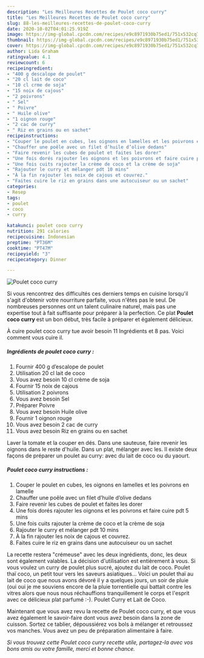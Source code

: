 ```yaml
---
description: "Les Meilleures Recettes de Poulet coco curry"
title: "Les Meilleures Recettes de Poulet coco curry"
slug: 88-les-meilleures-recettes-de-poulet-coco-curry
date: 2020-10-02T04:01:25.919Z
image: https://img-global.cpcdn.com/recipes/e9c8971930b75ed1/751x532cq70/poulet-coco-curry-photo-principale-de-la-recette.jpg
thumbnail: https://img-global.cpcdn.com/recipes/e9c8971930b75ed1/751x532cq70/poulet-coco-curry-photo-principale-de-la-recette.jpg
cover: https://img-global.cpcdn.com/recipes/e9c8971930b75ed1/751x532cq70/poulet-coco-curry-photo-principale-de-la-recette.jpg
author: Lida Graham
ratingvalue: 4.1
reviewcount: 6
recipeingredient:
- "400 g descalope de poulet"
- "20 cl lait de coco"
- "10 cl crme de soja"
- "15 noix de cajous"
- "2 poivrons"
- " Sel"
- " Poivre"
- " Huile olive"
- "1 oignon rouge"
- "2 cac de curry"
- " Riz en grains ou en sachet"
recipeinstructions:
- "Couper le poulet en cubes, les oignons en lamelles et les poivrons en lamelle"
- "Chauffer une poêle avec un filet d’huile d’olive dedans"
- "Faire revenir les cubes de poulet et faites les dorer"
- "Une fois dorés rajouter les oignons et les poivrons et faire cuire pdt 5 mins"
- "Une fois cuits rajouter la crème de coco et la crème de soja"
- "Rajouter le curry et mélanger pdt 10 mins"
- "À la fin rajouter les noix de cajous et couvrez."
- "Faites cuire le riz en grains dans une autocuiseur ou un sachet"
categories:
- Resep
tags:
- poulet
- coco
- curry

katakunci: poulet coco curry 
nutrition: 291 calories
recipecuisine: Indonesian
preptime: "PT36M"
cooktime: "PT47M"
recipeyield: "3"
recipecategory: Dinner

---
```



![Poulet coco curry](https://img-global.cpcdn.com/recipes/e9c8971930b75ed1/751x532cq70/poulet-coco-curry-photo-principale-de-la-recette.jpg)

Si vous rencontrez des difficultés ces derniers temps en cuisine lorsqu'il s'agit d'obtenir votre nourriture parfaite, vous n'êtes pas le seul. De nombreuses personnes ont un talent culinaire naturel, mais pas une expertise tout à fait suffisante pour préparer à la perfection. Ce plat <strong> Poulet coco curry </strong> est un bon début, très facile à préparer et également délicieux.

<!--inarticleads1-->

À cuire poulet coco curry tue avoir besoin 11 Ingrédients et 8 pas. Voici comment vous cuire il.

##### Ingrédients de poulet coco curry :

1. Fournir 400 g d’escalope de poulet
1. Utilisation 20 cl lait de coco
1. Vous avez besoin 10 cl crème de soja
1. Fournir 15 noix de cajous
1. Utilisation 2 poivrons
1. Vous avez besoin  Sel
1. Préparer  Poivre
1. Vous avez besoin  Huile olive
1. Fournir 1 oignon rouge
1. Vous avez besoin 2 cac de curry
1. Vous avez besoin  Riz en grains ou en sachet


Laver la tomate et la couper en dés. Dans une sauteuse, faire revenir les oignons dans le reste d&#39;huile. Dans un plat, mélanger avec les. Il existe deux façons de préparer un poulet au curry: avec du lait de coco ou du yaourt. 

<!--inarticleads2-->

##### Poulet coco curry instructions :

1. Couper le poulet en cubes, les oignons en lamelles et les poivrons en lamelle
1. Chauffer une poêle avec un filet d’huile d’olive dedans
1. Faire revenir les cubes de poulet et faites les dorer
1. Une fois dorés rajouter les oignons et les poivrons et faire cuire pdt 5 mins
1. Une fois cuits rajouter la crème de coco et la crème de soja
1. Rajouter le curry et mélanger pdt 10 mins
1. À la fin rajouter les noix de cajous et couvrez.
1. Faites cuire le riz en grains dans une autocuiseur ou un sachet


La recette restera &#34;crémeuse&#34; avec les deux ingrédients, donc, les deux sont également valables. La décision d&#39;utilisation est entièrement à vous. Si vous voulez un curry de poulet plus sucré, ajoutez du lait de coco. Poulet thaï coco, un petit tour vers les saveurs asiatiques… Voici un poulet thaï au lait de coco que nous avons dévoré il y a quelques jours, un soir de pluie (oui oui je me souviens encore de la pluie torrentielle qui battait contre les vitres alors que nous nous réchauffions tranquillement le corps et l&#39;esprit avec ce délicieux plat parfumé :-). Poulet Curry et Lait de Coco. 

<!--inarticleads1-->

<p>
Maintenant que vous avez revu la recette de Poulet coco curry, et que vous avez également le savoir-faire dont vous avez besoin dans la zone de cuisson. Sortez ce tablier, dépoussiérez vos bols à mélanger et retroussez vos manches. Vous avez un peu de préparation alimentaire à faire.
</p>

<p>
<i>Si vous trouvez cette Poulet coco curry recette utile, partagez-la avec vos bons amis ou votre famille, merci et bonne chance.</i>
</p>
